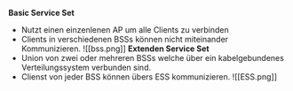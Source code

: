 **Basic Service Set**
- Nutzt einen einzenlenen AP um alle Clients zu verbinden
- Clients in verschiedenen BSSs können nicht miteinander Kommunizieren.
![[bss.png]]
**Extenden Service Set**
- Union von zwei oder mehreren BSSs welche über ein kabelgebundenes Verteilungssystem verbunden sind.
- Clienst von jeder BSS können übers ESS kommunizieren.
![[ESS.png]]
